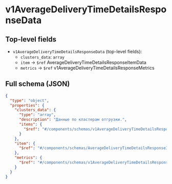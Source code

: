 # v1AverageDeliveryTimeDetailsResponseData

## Top-level fields
- `v1AverageDeliveryTimeDetailsResponseData` (top-level fields):
  - `clusters_data`: `array`
  - `item` → `$ref` AverageDeliveryTimeDetailsResponseItemData
  - `metrics` → `$ref` v1AverageDeliveryTimeDetailsResponseMetrics

## Full schema (JSON)
```json
{
  "type": "object",
  "properties": {
    "clusters_data": {
      "type": "array",
      "description": "Данные по кластерам отгрузки.",
      "items": {
        "$ref": "#/components/schemas/v1AverageDeliveryTimeDetailsResponseClustersData"
      }
    },
    "item": {
      "$ref": "#/components/schemas/AverageDeliveryTimeDetailsResponseItemData"
    },
    "metrics": {
      "$ref": "#/components/schemas/v1AverageDeliveryTimeDetailsResponseMetrics"
    }
  }
}
```

